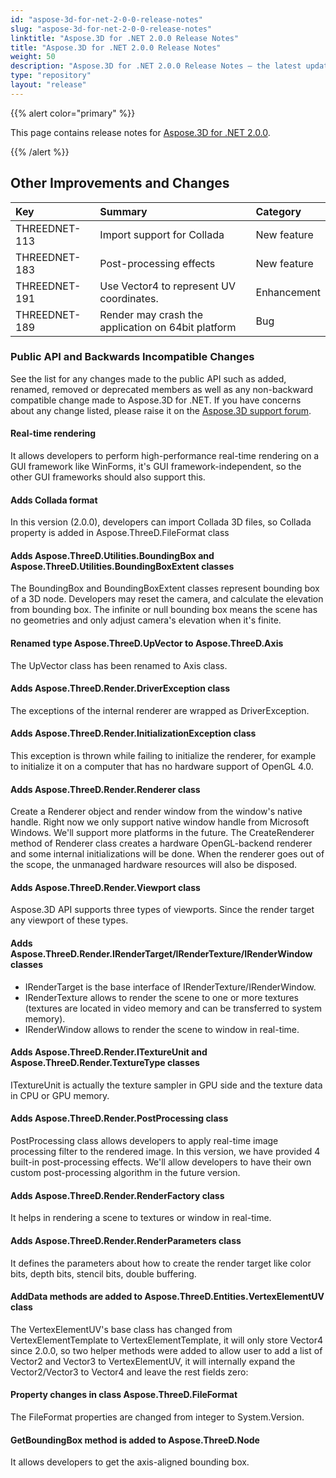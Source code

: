 ```yaml
---
id: "aspose-3d-for-net-2-0-0-release-notes"
slug: "aspose-3d-for-net-2-0-0-release-notes"
linktitle: "Aspose.3D for .NET 2.0.0 Release Notes"
title: "Aspose.3D for .NET 2.0.0 Release Notes"
weight: 50
description: "Aspose.3D for .NET 2.0.0 Release Notes – the latest updates and fixes."
type: "repository"
layout: "release"
---
```


{{% alert color="primary" %}} 

This page contains release notes for [Aspose.3D for .NET 2.0.0](https://www.nuget.org/packages/Aspose.3D/2.0.0).

{{% /alert %}} 
## **Other Improvements and Changes**

|**Key**|**Summary**|**Category**|
| :- | :- | :- |
|THREEDNET-113|Import support for Collada|New feature|
|THREEDNET-183|Post-processing effects|New feature|
|THREEDNET-191|Use Vector4 to represent UV coordinates.|Enhancement|
|THREEDNET-189|Render may crash the application on 64bit platform|Bug|
### **Public API and Backwards Incompatible Changes**
See the list for any changes made to the public API such as added, renamed, removed or deprecated members as well as any non-backward compatible change made to Aspose.3D for .NET. If you have concerns about any change listed, please raise it on the [Aspose.3D support forum](https://forum.aspose.com/c/3d/18).
#### **Real-time rendering**
It allows developers to perform high-performance real-time rendering on a GUI framework like WinForms, it's GUI framework-independent, so the other GUI frameworks should also support this.
#### **Adds Collada format**
In this version (2.0.0), developers can import Collada 3D files, so Collada property is added in Aspose.ThreeD.FileFormat class
#### **Adds Aspose.ThreeD.Utilities.BoundingBox and Aspose.ThreeD.Utilities.BoundingBoxExtent classes**
The BoundingBox and BoundingBoxExtent classes represent bounding box of a 3D node. Developers may reset the camera, and calculate the elevation from bounding box. The infinite or null bounding box means the scene has no geometries and only adjust camera's elevation when it's finite.
#### **Renamed type Aspose.ThreeD.UpVector to Aspose.ThreeD.Axis**
The UpVector class has been renamed to Axis class.
#### **Adds Aspose.ThreeD.Render.DriverException class**
The exceptions of the internal renderer are wrapped as DriverException.
#### **Adds Aspose.ThreeD.Render.InitializationException class**
This exception is thrown while failing to initialize the renderer, for example to initialize it on a computer that has no hardware support of OpenGL 4.0.
#### **Adds Aspose.ThreeD.Render.Renderer class**
Create a Renderer object and render window from the window's native handle. Right now we only support native window handle from Microsoft Windows. We'll support more platforms in the future. The CreateRenderer method of Renderer class creates a hardware OpenGL-backend renderer and some internal initializations will be done. When the renderer goes out of the scope, the unmanaged hardware resources will also be disposed.
#### **Adds Aspose.ThreeD.Render.Viewport class**
Aspose.3D API supports three types of viewports. Since the render target any viewport of these types.
#### **Adds Aspose.ThreeD.Render.IRenderTarget/IRenderTexture/IRenderWindow classes**
- IRenderTarget is the base interface of IRenderTexture/IRenderWindow.
- IRenderTexture allows to render the scene to one or more textures (textures are located in video memory and can be transferred to system memory).
- IRenderWindow allows to render the scene to window in real-time.
#### **Adds Aspose.ThreeD.Render.ITextureUnit and Aspose.ThreeD.Render.TextureType classes**
ITextureUnit is actually the texture sampler in GPU side and the texture data in CPU or GPU memory.
#### **Adds Aspose.ThreeD.Render.PostProcessing class**
PostProcessing class allows developers to apply real-time image processing filter to the rendered image. In this version, we have provided 4 built-in post-processing effects. We'll allow developers to have their own custom post-processing algorithm in the future version.
#### **Adds Aspose.ThreeD.Render.RenderFactory class**
It helps in rendering a scene to textures or window in real-time.
#### **Adds Aspose.ThreeD.Render.RenderParameters class**
It defines the parameters about how to create the render target like color bits, depth bits, stencil bits, double buffering.
#### **AddData methods are added to Aspose.ThreeD.Entities.VertexElementUV class**
The VertexElementUV's base class has changed from VertexElementTemplate<Vector2> to VertexElementTemplate<Vector4>, it will only store Vector4 since 2.0.0, so two helper methods were added to allow user to add a list of Vector2 and Vector3 to VertexElementUV, it will internally expand the Vector2/Vector3 to Vector4 and leave the rest fields zero:
#### **Property changes in class Aspose.ThreeD.FileFormat**
The FileFormat properties are changed from integer to System.Version.
#### **GetBoundingBox method is added to Aspose.ThreeD.Node**
It allows developers to get the axis-aligned bounding box.
